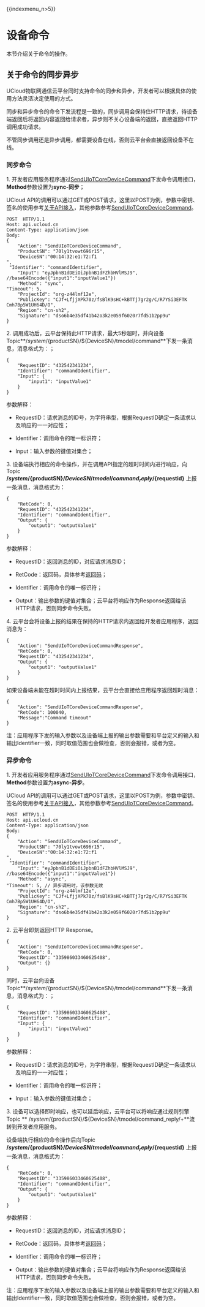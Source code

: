 {{indexmenu_n>5}}

# 设备命令

本节介绍关于命令的操作。

## 关于命令的同步异步

UCloud物联网通信云平台同时支持命令的同步和异步，开发者可以根据具体的使用方法灵活决定使用的方式。

同步和异步命令的命令下发流程是一致的，同步调用会保持住HTTP请求，待设备端返回后将返回内容返回给请求者，异步则不关心设备端的返回，直接返回HTTP调用成功请求。

不管同步调用还是异步调用，都需要设备在线，否则云平台会直接返回设备不在线。

### 同步命令

1\. 开发者应用服务程序通过[SendUIoTCoreDeviceCommand](../../api_guide/api_list)下发命令调用接口，**Method**参数设置为**sync-同步**；   

UCloud API的调用可以通过GET或POST请求，这里以POST为例，参数中密钥、签名的使用参考[关于API接入](../../api_guide/tingmodemgmtapi)，其他参数参考[SendUIoTCoreDeviceCommand](../../api_guide/api_list)。

```
POST  HTTP/1.1
Host: api.ucloud.cn
Content-Type: application/json
Body:
{
	"Action": "SendUIoTCoreDeviceCommand",
	"ProductSN": "70ly1tvowt696r15",
	"DeviceSN":"00:14:32:e1:72:f1
",
 "Identifier": "commandIdentifier",
	"Input": "eyJpbnB1dDEiOiJpbnB1dFZhbHVlMSJ9", //base64Encode({"input1":"inputValue1"})
	"Method": "sync",
"Timeout": 5,
	"ProjectId": "org-z44lmf12e",
	"PublicKey": "CJf+LfjjXPk70z/fsBlK9sHC+kBTTj7gr2g/C/R7YSi3EFTK   Cmh7Bp5W1UH64D/O",
	"Region": "cn-sh2",
	"Signature": "dso6b4e35df41b42o3k2e059f6020r7fd51b2pp9u"
}
```

2\. 调用成功后，云平台保持此HTTP请求，最大5秒超时，并向设备Topic**/$system/${productSN}/${DeviceSN}/tmodel/command**下发一条消息，消息格式为：；

```
{
	"RequestID": "432542341234",
	"Identifier": "commandIdentifier",
	"Input": {
		"input1": "inputValue1"
	}
}
```

参数解释：

- RequestID：请求消息的ID号，为字符串型，根据RequestID确定一条请求以及响应的一一对应性；

- Identifier：调用命令的唯一标识符；

- Input：输入参数的键值对集合；   

3\. 设备端执行相应的命令操作，并在调用API指定的超时时间内进行响应，向Topic **/$system/${productSN}/${DeviceSN}/tmodel/command_reply/${requestid}** 上报一条消息，消息格式为：

```
{
	"RetCode": 0,
	"RequestID": "432542341234",
	"Identifier": "commandIdentifier",
	"Output": {
		"output1": "outputValue1"
	}
}
```

参数解释：

- RequestID：返回消息的ID，对应请求消息ID；

- RetCode：返回码，具体参考[返回码](../../api_guide/retcode)；

- Identifier：调用命令的唯一标识符；

- Output：输出参数的键值对集合；云平台将响应作为Response返回给该HTTP请求，否则同步命令失败。

4\. 云平台会将设备上报的结果在保持的HTTP请求内返回给开发者应用程序，返回消息为：

```
{
	"Action": "SendUIoTCoreDeviceCommandResponse",
	"RetCode": 0,
	"RequestID": "432542341234",
	"Output": {
		"output1": "outputValue1"
	}
}
```

如果设备端未能在超时时间内上报结果，云平台会直接给应用程序返回超时消息：

```
{
	"Action": "SendUIoTCoreDeviceCommandResponse",
	"RetCode": 100040,
	"Message":"Command timeout"
}
```

注：应用程序下发的输入参数以及设备端上报的输出参数需要和平台定义的输入和输出Identifier一致，同时取值范围也会做检查，否则会报错，或者为空。

### 异步命令

1\. 开发者应用服务程序通过[SendUIoTCoreDeviceCommand](../../api_guide/api_list)下发命令调用接口，**Method**参数设置为**async-异步**。   

UCloud API的调用可以通过GET或POST请求，这里以POST为例，参数中密钥、签名的使用参考[关于API接入](../../api_guide/api_list)，其他参数参考[SendUIoTCoreDeviceCommand](../../api_guide/api_list)。

```
POST  HTTP/1.1
Host: api.ucloud.cn
Content-Type: application/json
Body:
{
	"Action": "SendUIoTCoreDeviceCommand",
	"ProductSN": "70ly1tvowt696r15",
	"DeviceSN":"00:14:32:e1:72:f1
",
 "Identifier": "commandIdentifier",
	"Input": "eyJpbnB1dDEiOiJpbnB1dFZhbHVlMSJ9", //base64Encode({"input1":"inputValue1"})
	"Method": "async",
"Timeout": 5, // 异步调用时，该参数无效
	"ProjectId": "org-z44lmf12e",
	"PublicKey": "CJf+LfjjXPk70z/fsBlK9sHC+kBTTj7gr2g/C/R7YSi3EFTK   Cmh7Bp5W1UH64D/O",
	"Region": "cn-sh2",
	"Signature": "dso6b4e35df41b42o3k2e059f6020r7fd51b2pp9u"
}
```

2\. 云平台即刻返回HTTP Response。

```
{
	"Action": "SendUIoTCoreDeviceCommandResponse",
	"RetCode": 0,
	"RequestID": "335986033460625408",
	"Output": {}
}
```

同时，云平台向设备Topic**/$system/${productSN}/${DeviceSN}/tmodel/command**下发一条消息，消息格式为：；

```
{
	"RequestID": "335986033460625408",
	"Identifier": "commandIdentifier",
	"Input": {
		"input1": "inputValue1"
	}
}
```

参数解释：

- RequestID：请求消息的ID号，为字符串型，根据RequestID确定一条请求以及响应的一一对应性；

- Identifier：调用命令的唯一标识符；

- Input：输入参数的键值对集合； 

3\. 设备可以选择即时响应，也可以延后响应，云平台可以将响应通过规则引擎Topic ** /$system/${productSN}/${DeviceSN}/tmodel/command_reply/+**流转到开发者应用服务。

设备端执行相应的命令操作后向Topic **/$system/${productSN}/${DeviceSN}/tmodel/command_reply/${requestid}** 上报一条消息，消息格式为：

```
{
	"RetCode": 0,
	"RequestID": "335986033460625408",
	"Identifier": "commandIdentifier",
	"Output": {
		"output1": "outputValue1"
	}
}
```

参数解释：

- RequestID：返回消息的ID，对应请求消息ID；

- RetCode：返回码，具体参考[返回码](../../api_guide/retcode)；

- Identifier：调用命令的唯一标识符；

- Output：输出参数的键值对集合；云平台将响应作为Response返回给该HTTP请求，否则同步命令失败。

注：应用程序下发的输入参数以及设备端上报的输出参数需要和平台定义的输入和输出Identifier一致，同时取值范围也会做检查，否则会报错，或者为空。
